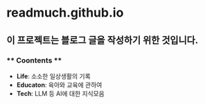 # readmuch.github.io

## 이 프로젝트는 블로그 글을 작성하기 위한 것입니다. 

### ** Coontents **
- **Life**: 소소한 일상생활의 기록
- **Educaton**: 육아와 교육에 관하여
- **Tech**: LLM 등 AI에 대한 지식모음
